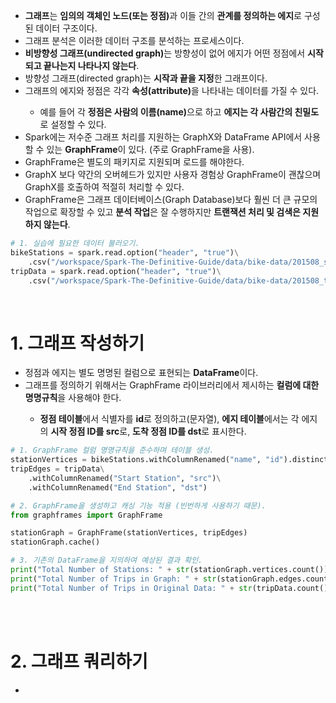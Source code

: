 <ul>
  <li>
    <strong>그래프</strong>는 <strong>임의의 객체인 노드(또는 정점)</strong>과 이들 간의 <strong>관계를 정의하는 에지</strong>로 구성된 데이터 구조이다.
  </li>
  <li>
    그래프 분석은 이러한 데이터 구조를 분석하는 프로세스이다.
  </li>
  <li>
    <strong>비방향성 그래프(undirected graph)</strong>는 방향성이 없어 에지가 어떤 정점에서 <strong>시작되고 끝나는지 나타나지 않는다</strong>.
  </li>
  <li>
    방향성 그래프(directed graph)는 <strong>시작과 끝을 지정</strong>한 그래프이다.
  </li>
  <li>
    그래프의 에지와 정점은 각각 <strong>속성(attribute)</strong>을 나타내는 데이터를 가질 수 있다.
  </li>
    <ul>
      <li>
        예를 들어 각 <strong>정점은 사람의 이름(name)</strong>으로 하고 <strong>에지는 각 사람간의 친밀도</strong>로 설정할 수 있다.
      </li>
    </ul>
  <li>
    Spark에는 저수준 그래프 처리를 지원하는 GraphX와 DataFrame API에서 사용할 수 있는 <strong>GraphFrame</strong>이 있다. (주로 GraphFrame을 사용).
  </li>
  <li>
    GraphFrame은 별도의 패키지로 지원되며 로드를 해야한다.
  </li>
  <li>
    GraphX 보다 약간의 오버헤드가 있지만 사용자 경험상 GraphFrame이 괜찮으며 GraphX를 호출하여 적절히 처리할 수 있다.
  </li>
  <li>
    GraphFrame은 그래프 데이터베이스(Graph Database)보다 훨씬 더 큰 규모의 작업으로 확장할 수 있고 <strong>분석 작업</strong>은 잘 수행하지만 <strong>트랜잭션 처리 및 검색은 지원하지 않는다</strong>.
  </li>
</ul>

```python
# 1. 실습에 필요한 데이터 불러오기.
bikeStations = spark.read.option("header", "true")\
    .csv("/workspace/Spark-The-Definitive-Guide/data/bike-data/201508_station_data.csv")
tripData = spark.read.option("header", "true")\
    .csv("/workspace/Spark-The-Definitive-Guide/data/bike-data/201508_trip_data.csv")
```

<br>

<h1>1. 그래프 작성하기</h1>
<ul>
  <li>
    정점과 에지는 별도 명명된 컬럼으로 표현되는 <strong>DataFrame</strong>이다.
  </li>
  <li>
    그래프를 정의하기 위해서는 GraphFrame 라이브러리에서 제시하는 <strong>컬럼에 대한 명명규칙</strong>을 사용해야 한다.
  </li>
    <ul>
      <li>
        <strong>정점 테이블</strong>에서 식별자를 <strong>id</strong>로 정의하고(문자열), <strong>에지 테이블</strong>에서는 각 에지의 <strong>시작 정점 ID를 src</strong>로, <strong>도착 정점 ID를 dst</strong>로 표시한다.
      </li>
    </ul>
</ul>

```python
# 1. GraphFrame 컬럼 명명규칙을 준수하며 테이블 생성.
stationVertices = bikeStations.withColumnRenamed("name", "id").distinct()
tripEdges = tripData\
    .withColumnRenamed("Start Station", "src")\
    .withColumnRenamed("End Station", "dst")
```

```python
# 2. GraphFrame을 생성하고 캐싱 기능 적용 (빈번하게 사용하기 때문).
from graphframes import GraphFrame

stationGraph = GraphFrame(stationVertices, tripEdges)
stationGraph.cache()
```

```python
# 3. 기존의 DataFrame을 지의하여 예상된 결과 확인.
print("Total Number of Stations: " + str(stationGraph.vertices.count()))
print("Total Number of Trips in Graph: " + str(stationGraph.edges.count()))
print("Total Number of Trips in Original Data: " + str(tripData.count()))
```

<br><br>

<h1>2. 그래프 쿼리하기</h1>
<ul>
  <li>
    
  </li>
</ul>